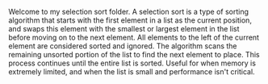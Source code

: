 Welcome to my selection sort folder.
A selection sort is a type of sorting algorithm that starts with the first element in a list as the current position, and swaps this element with the smallest or largest element in the list before moving on to the next element. 
All elements to the left of the current element are considered sorted and ignored. The algorithm scans the remaining unsorted portion of the list to find the next element to place. This process continues until the entire list is sorted.
Useful for when memory is extremely limited, and when the list is small and performance isn't critical.


